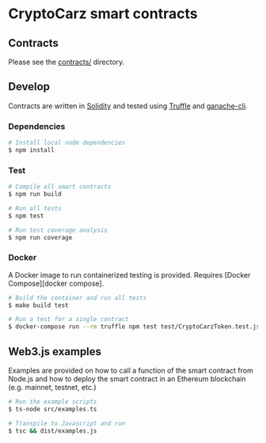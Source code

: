 # CryptoCarz smart contracts

## Contracts

Please see the [contracts/](truffle/contracts) directory.

## Develop

Contracts are written in [Solidity][solidity] and tested using [Truffle][truffle] and [ganache-cli][ganache-cli].

### Dependencies

```bash
# Install local node dependencies
$ npm install
```

### Test

```bash
# Compile all smart contracts
$ npm run build

# Run all tests
$ npm test

# Run test coverage analysis
$ npm run coverage
```

### Docker

A Docker image to run containerized testing is provided. Requires [Docker Compose][docker compose].

```bash
# Build the container and run all tests
$ make build test

# Run a test for a single contract
$ docker-compose run --rm truffle npm test test/CryptoCarzToken.test.js
```

## Web3.js examples

Examples are provided on how to call a function of the smart contract from Node.js and how to deploy the smart contract in an Ethereum blockchain (e.g. mainnet, testnet, etc.)

```bash
# Run the example scripts
$ ts-node src/examples.ts

# Transpile to Javascript and run
$ tsc && dist/examples.js
```


[ethereum]: https://www.ethereum.org/
[solidity]: https://solidity.readthedocs.io/en/develop/
[truffle]: http://truffleframework.com/
[ganache-cli]: https://github.com/trufflesuite/ganache-cli